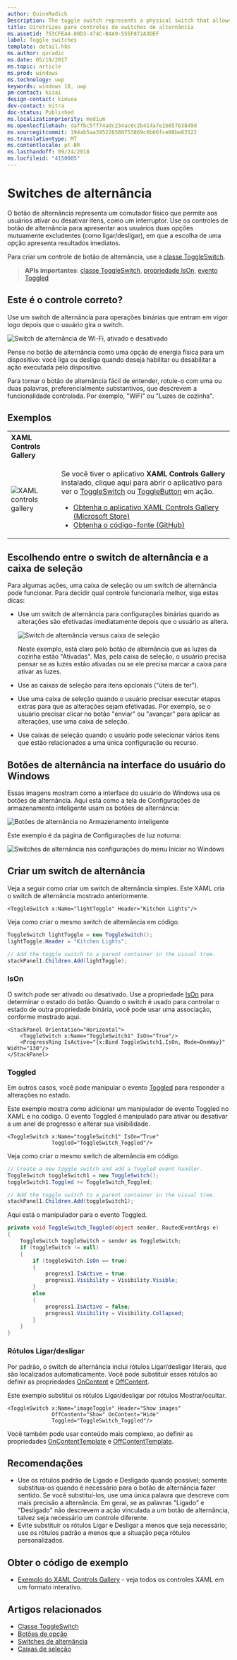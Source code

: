 ```yaml
---
author: QuinnRadich
Description: The toggle switch represents a physical switch that allows users to turn things on or off.
title: Diretrizes para controles de switches de alternância
ms.assetid: 753CFEA4-80D3-474C-B4A9-555F872A3DEF
label: Toggle switches
template: detail.hbs
ms.author: quradic
ms.date: 05/19/2017
ms.topic: article
ms.prod: windows
ms.technology: uwp
keywords: windows 10, uwp
pm-contact: kisai
design-contact: kimsea
dev-contact: mitra
doc-status: Published
ms.localizationpriority: medium
ms.openlocfilehash: daffbc5ff74adc234ac6c2b414a7e1b85763849d
ms.sourcegitcommit: 194ab5aa395226580753869c6b66fce88be83522
ms.translationtype: MT
ms.contentlocale: pt-BR
ms.lasthandoff: 09/24/2018
ms.locfileid: "4150005"
---
```

# <a name="toggle-switches"></a>Switches de alternância

O botão de alternância representa um comutador físico que permite aos usuários ativar ou desativar itens, como um interruptor. Use os controles de botão de alternância para apresentar aos usuários duas opções mutuamente excludentes (como ligar/desligar), em que a escolha de uma opção apresenta resultados imediatos.

Para criar um controle de botão de alternância, use a [classe ToggleSwitch](https://docs.microsoft.com/uwp/api/windows.ui.xaml.controls.toggleswitch).

> **APIs importantes**: [classe ToggleSwitch](https://docs.microsoft.com/uwp/api/windows.ui.xaml.controls.toggleswitch), [propriedade IsOn](https://docs.microsoft.com/uwp/api/windows.ui.xaml.controls.toggleswitch.ison), [evento Toggled](https://docs.microsoft.com/uwp/api/windows.ui.xaml.controls.toggleswitch.toggled)

## <a name="is-this-the-right-control"></a>Este é o controle correto?

Use um switch de alternância para operações binárias que entram em vigor logo depois que o usuário gira o switch.

![Switch de alternância de Wi-Fi, ativado e desativado](images/toggleswitches01.png)

Pense no botão de alternância como uma opção de energia física para um dispositivo: você liga ou desliga quando deseja habilitar ou desabilitar a ação executada pelo dispositivo.

Para tornar o botão de alternância fácil de entender, rotule-o com uma ou duas palavras, preferencialmente substantivos, que descrevem a funcionalidade controlada. Por exemplo, "WiFi" ou "Luzes de cozinha". 

## <a name="examples"></a>Exemplos

<table>
<th align="left">XAML Controls Gallery<th>
<tr>
<td><img src="images/xaml-controls-gallery-sm.png" alt="XAML controls gallery"></img></td>
<td>
    <p>Se você tiver o aplicativo <strong style="font-weight: semi-bold">XAML Controls Gallery</strong> instalado, clique aqui para abrir o aplicativo para ver o <a href="xamlcontrolsgallery:/item/ToggleSwitch">ToggleSwitch</a> ou <a href="xamlcontrolsgallery:/item/ToggleButton">ToggleButton</a> em ação.</p>
    <ul>
    <li><a href="https://www.microsoft.com/store/productId/9MSVH128X2ZT">Obtenha o aplicativo XAML Controls Gallery (Microsoft Store)</a></li>
    <li><a href="https://github.com/Microsoft/Windows-universal-samples/tree/master/Samples/XamlUIBasics">Obtenha o código-fonte (GitHub)</a></li>
    </ul>
</td>
</tr>
</table>

## <a name="choosing-between-toggle-switch-and-check-box"></a>Escolhendo entre o switch de alternância e a caixa de seleção

Para algumas ações, uma caixa de seleção ou um switch de alternância pode funcionar. Para decidir qual controle funcionaria melhor, siga estas dicas:

- Use um switch de alternância para configurações binárias quando as alterações são efetivadas imediatamente depois que o usuário as altera.

    ![Switch de alternância versus caixa de seleção](images/toggleswitches02.png)

    Neste exemplo, está claro pelo botão de alternância que as luzes da cozinha estão "Ativadas". Mas, pela caixa de seleção, o usuário precisa pensar se as luzes estão ativadas ou se ele precisa marcar a caixa para ativar as luzes.

- Use as caixas de seleção para itens opcionais ("úteis de ter").
- Use uma caixa de seleção quando o usuário precisar executar etapas extras para que as alterações sejam efetivadas. Por exemplo, se o usuário precisar clicar no botão "enviar" ou "avançar" para aplicar as alterações, use uma caixa de seleção.
- Use caixas de seleção quando o usuário pode selecionar vários itens que estão relacionados a uma única configuração ou recurso.

## <a name="toggle-switches-in-the-the-windows-ui"></a>Botões de alternância na interface do usuário do Windows

Essas imagens mostram como a interface do usuário do Windows usa os botões de alternância. Aqui está como a tela de Configurações de armazenamento inteligente usam os botões de alternância:

![Botões de alternância no Armazenamento inteligente](images/SmartStorageToggle.png)

Este exemplo é da página de Configurações de luz noturna:

![Switches de alternância nas configurações do menu Iniciar no Windows](images/NightLightToggle.png)

## <a name="create-a-toggle-switch"></a>Criar um switch de alternância

Veja a seguir como criar um switch de alternância simples. Este XAML cria o switch de alternância mostrado anteriormente.

```xaml
<ToggleSwitch x:Name="lightToggle" Header="Kitchen Lights"/>
```

Veja como criar o mesmo switch de alternância em código.

```csharp
ToggleSwitch lightToggle = new ToggleSwitch();
lightToggle.Header = "Kitchen Lights";

// Add the toggle switch to a parent container in the visual tree.
stackPanel1.Children.Add(lightToggle);
```

### <a name="ison"></a>IsOn

O switch pode ser ativado ou desativado. Use a propriedade [IsOn](https://docs.microsoft.com/uwp/api/windows.ui.xaml.controls.toggleswitch.ison) para determinar o estado do botão. Quando o switch é usado para controlar o estado de outra propriedade binária, você pode usar uma associação, conforme mostrado aqui.

```xaml
<StackPanel Orientation="Horizontal">
    <ToggleSwitch x:Name="ToggleSwitch1" IsOn="True"/>
    <ProgressRing IsActive="{x:Bind ToggleSwitch1.IsOn, Mode=OneWay}" Width="130"/>
</StackPanel>
```

### <a name="toggled"></a>Toggled

Em outros casos, você pode manipular o evento [Toggled](https://docs.microsoft.com/uwp/api/windows.ui.xaml.controls.toggleswitch.toggled) para responder a alterações no estado.

Este exemplo mostra como adicionar um manipulador de evento Toggled no XAML e no código. O evento Toggled é manipulado para ativar ou desativar a um anel de progresso e alterar sua visibilidade.

```xaml
<ToggleSwitch x:Name="toggleSwitch1" IsOn="True"
              Toggled="ToggleSwitch_Toggled"/>
```

Veja como criar o mesmo switch de alternância em código.

```csharp
// Create a new toggle switch and add a Toggled event handler.
ToggleSwitch toggleSwitch1 = new ToggleSwitch();
toggleSwitch1.Toggled += ToggleSwitch_Toggled;

// Add the toggle switch to a parent container in the visual tree.
stackPanel1.Children.Add(toggleSwitch1);
```

Aqui está o manipulador para o evento Toggled.

```csharp
private void ToggleSwitch_Toggled(object sender, RoutedEventArgs e)
{
    ToggleSwitch toggleSwitch = sender as ToggleSwitch;
    if (toggleSwitch != null)
    {
        if (toggleSwitch.IsOn == true)
        {
            progress1.IsActive = true;
            progress1.Visibility = Visibility.Visible;
        }
        else
        {
            progress1.IsActive = false;
            progress1.Visibility = Visibility.Collapsed;
        }
    }
}
```

### <a name="onoff-labels"></a>Rótulos Ligar/desligar

Por padrão, o switch de alternância inclui rótulos Ligar/desligar literais, que são localizados automaticamente. Você pode substituir esses rótulos ao definir as propriedades [OnContent](https://docs.microsoft.com/uwp/api/windows.ui.xaml.controls.toggleswitch.oncontent) e [OffContent](https://docs.microsoft.com/uwp/api/windows.ui.xaml.controls.toggleswitch.offcontent).

Este exemplo substitui os rótulos Ligar/desligar por rótulos Mostrar/ocultar.

```xaml
<ToggleSwitch x:Name="imageToggle" Header="Show images"
              OffContent="Show" OnContent="Hide"
              Toggled="ToggleSwitch_Toggled"/>
```

Você também pode usar conteúdo mais complexo, ao definir as propriedades [OnContentTemplate](https://docs.microsoft.com/uwp/api/windows.ui.xaml.controls.toggleswitch.oncontenttemplate) e [OffContentTemplate](https://docs.microsoft.com/uwp/api/windows.ui.xaml.controls.toggleswitch.offcontenttemplate).

## <a name="recommendations"></a>Recomendações

- Use os rótulos padrão de Ligado e Desligado quando possível; somente substitua-os quando é necessário para o botão de alternância fazer sentido. Se você substituí-los, use uma única palavra que descreve com mais precisão a alternância. Em geral, se as palavras "Ligado" e "Desligado" não descrevem a ação vinculada a um botão de alternância, talvez seja necessário um controle diferente.
- Evite substituir os rótulos Ligar e Desligar a menos que seja necessário; use os rótulos padrão a menos que a situação peça rótulos personalizados.

## <a name="get-the-sample-code"></a>Obter o código de exemplo

- [Exemplo do XAML Controls Gallery](https://github.com/Microsoft/Windows-universal-samples/tree/master/Samples/XamlUIBasics) - veja todos os controles XAML em um formato interativo.

## <a name="related-articles"></a>Artigos relacionados

- [Classe ToggleSwitch](https://docs.microsoft.com/uwp/api/windows.ui.xaml.controls.toggleswitch)
- [Botões de opção](radio-button.md)
- [Switches de alternância](toggles.md)
- [Caixas de seleção](checkbox.md)
